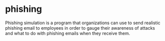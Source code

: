 # phishing
Phishing simulation is a program that organizations can use to send realistic phishing email to employees in order to gauge their awareness of attacks and what to do with phishing emails when they receive them.
